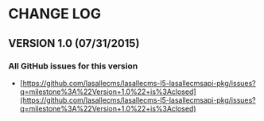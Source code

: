 # CHANGE LOG

## VERSION 1.0 (07/31/2015)

### All GitHub issues for this version
* [https://github.com/lasallecms/lasallecms-l5-lasallecmsapi-pkg/issues?q=milestone%3A%22Version+1.0%22+is%3Aclosed](https://github.com/lasallecms/lasallecms-l5-lasallecmsapi-pkg/issues?q=milestone%3A%22Version+1.0%22+is%3Aclosed)




